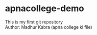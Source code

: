 # apnacollege-demo
This is my first git repository
<br> Author: Madhur Kabra (apna college ki file)
